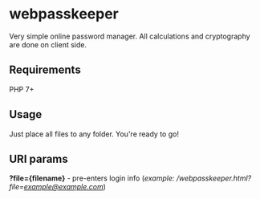 # webpasskeeper
Very simple online password manager. All calculations and cryptography are done on client side.

## Requirements
PHP 7+

## Usage
Just place all files to any folder. You're ready to go!

## URI params
**?file={filename}** - pre-enters login info (*example: /webpasskeeper.html?file=example@example.com*)
